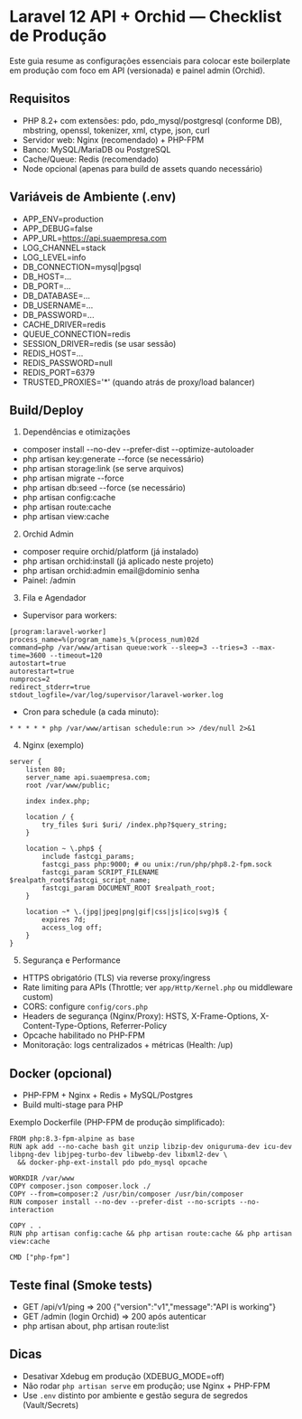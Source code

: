 # Laravel 12 API + Orchid — Checklist de Produção

Este guia resume as configurações essenciais para colocar este boilerplate em produção com foco em API (versionada) e painel admin (Orchid).

## Requisitos
- PHP 8.2+ com extensões: pdo, pdo_mysql/postgresql (conforme DB), mbstring, openssl, tokenizer, xml, ctype, json, curl
- Servidor web: Nginx (recomendado) + PHP-FPM
- Banco: MySQL/MariaDB ou PostgreSQL
- Cache/Queue: Redis (recomendado)
- Node opcional (apenas para build de assets quando necessário)

## Variáveis de Ambiente (.env)
- APP_ENV=production
- APP_DEBUG=false
- APP_URL=https://api.suaempresa.com
- LOG_CHANNEL=stack
- LOG_LEVEL=info
- DB_CONNECTION=mysql|pgsql
- DB_HOST=...
- DB_PORT=...
- DB_DATABASE=...
- DB_USERNAME=...
- DB_PASSWORD=...
- CACHE_DRIVER=redis
- QUEUE_CONNECTION=redis
- SESSION_DRIVER=redis (se usar sessão)
- REDIS_HOST=...
- REDIS_PASSWORD=null
- REDIS_PORT=6379
- TRUSTED_PROXIES='*' (quando atrás de proxy/load balancer)

## Build/Deploy
1) Dependências e otimizações
- composer install --no-dev --prefer-dist --optimize-autoloader
- php artisan key:generate --force (se necessário)
- php artisan storage:link (se serve arquivos)
- php artisan migrate --force
- php artisan db:seed --force (se necessário)
- php artisan config:cache
- php artisan route:cache
- php artisan view:cache

2) Orchid Admin
- composer require orchid/platform (já instalado)
- php artisan orchid:install (já aplicado neste projeto)
- php artisan orchid:admin email@dominio senha
- Painel: /admin

3) Fila e Agendador
- Supervisor para workers:
```
[program:laravel-worker]
process_name=%(program_name)s_%(process_num)02d
command=php /var/www/artisan queue:work --sleep=3 --tries=3 --max-time=3600 --timeout=120
autostart=true
autorestart=true
numprocs=2
redirect_stderr=true
stdout_logfile=/var/log/supervisor/laravel-worker.log
```
- Cron para schedule (a cada minuto):
```
* * * * * php /var/www/artisan schedule:run >> /dev/null 2>&1
```

4) Nginx (exemplo)
```
server {
    listen 80;
    server_name api.suaempresa.com;
    root /var/www/public;

    index index.php;

    location / {
        try_files $uri $uri/ /index.php?$query_string;
    }

    location ~ \.php$ {
        include fastcgi_params;
        fastcgi_pass php:9000; # ou unix:/run/php/php8.2-fpm.sock
        fastcgi_param SCRIPT_FILENAME $realpath_root$fastcgi_script_name;
        fastcgi_param DOCUMENT_ROOT $realpath_root;
    }

    location ~* \.(jpg|jpeg|png|gif|css|js|ico|svg)$ {
        expires 7d;
        access_log off;
    }
}
```

5) Segurança e Performance
- HTTPS obrigatório (TLS) via reverse proxy/ingress
- Rate limiting para APIs (Throttle; ver `app/Http/Kernel.php` ou middleware custom)
- CORS: configure `config/cors.php`
- Headers de segurança (Nginx/Proxy): HSTS, X-Frame-Options, X-Content-Type-Options, Referrer-Policy
- Opcache habilitado no PHP-FPM
- Monitoração: logs centralizados + métricas (Health: /up)

## Docker (opcional)
- PHP-FPM + Nginx + Redis + MySQL/Postgres
- Build multi-stage para PHP

Exemplo Dockerfile (PHP-FPM de produção simplificado):
```
FROM php:8.3-fpm-alpine as base
RUN apk add --no-cache bash git unzip libzip-dev oniguruma-dev icu-dev libpng-dev libjpeg-turbo-dev libwebp-dev libxml2-dev \
  && docker-php-ext-install pdo pdo_mysql opcache

WORKDIR /var/www
COPY composer.json composer.lock ./
COPY --from=composer:2 /usr/bin/composer /usr/bin/composer
RUN composer install --no-dev --prefer-dist --no-scripts --no-interaction

COPY . .
RUN php artisan config:cache && php artisan route:cache && php artisan view:cache

CMD ["php-fpm"]
```

## Teste final (Smoke tests)
- GET /api/v1/ping => 200 {"version":"v1","message":"API is working"}
- GET /admin (login Orchid) => 200 após autenticar
- php artisan about, php artisan route:list

## Dicas
- Desativar Xdebug em produção (XDEBUG_MODE=off)
- Não rodar `php artisan serve` em produção; use Nginx + PHP-FPM
- Use `.env` distinto por ambiente e gestão segura de segredos (Vault/Secrets)
